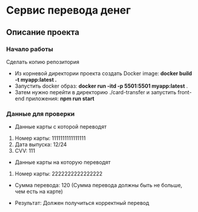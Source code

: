 # Сервис перевода денег
## Описание проекта
### Начало работы
Сделать копию репозитория 
* Из корневой директории проекта создать Docker image:  **docker build -t myapp:latest .**
* Запустить docker образ: **docker run -itd  -p 5501:5501 myapp:latest** . 
* Затем нужно перейти в директорию ./card-transfer и запустить front-end приложения:
**npm run start**
### Данные для проверки
* Данные карты с которой переводят
1. Номер карты: 1111111111111111
2. Дата выпуска: 12/24
3. CVV: 111

* Данные карты на которую переводят
1. Номер карты: 2222222222222222

* Сумма перевода: 120 (Сумма перевода должны быть не больше, чем есть на карте)

* Результат:
Должен получиться корректный перевод 



